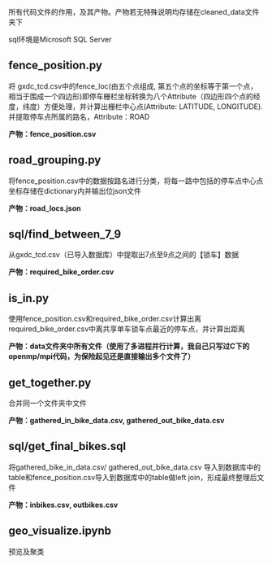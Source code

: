 所有代码文件的作用，及其产物。产物若无特殊说明均存储在cleaned_data文件夹下

sql环境是Microsoft SQL Server

## fence_position.py

将 gxdc_tcd.csv中的fence_loc(由五个点组成, 第五个点的坐标等于第一个点，相当于围成一个四边形)即停车栅栏坐标转换为八个Attribute（四边形四个点的经度，纬度）方便处理，并计算出栅栏中心点(Attribute: LATITUDE, LONGITUDE).并提取停车点所属的路名，Attribute：ROAD

**产物：fence_position.csv**

## road_grouping.py

将fence_position.csv中的数据按路名进行分类，将每一路中包括的停车点中心点坐标存储在dictionary内并输出位json文件

**产物：road_locs.json**

## sql/find_between_7_9

从gxdc_tcd.csv（已导入数据库）中提取出7点至9点之间的【锁车】数据

**产物：required_bike_order.csv**

## is_in.py

使用fence_position.csv和required_bike_order.csv计算出离required_bike_order.csv中离共享单车锁车点最近的停车点，并计算出距离

**产物：data文件夹中所有文件（使用了多进程并行计算，我自己只写过C下的openmp/mpi代码，为保险起见还是直接输出多个文件了）**

## get_together.py

合并同一个文件夹中文件

**产物：gathered_in_bike_data.csv, gathered_out_bike_data.csv**

## sql/get_final_bikes.sql

将gathered_bike_in_data.csv/ gathered_out_bike_data.csv 导入到数据库中的table和fence_position.csv导入到数据库中的table做left join，形成最终整理后文件

**产物：inbikes.csv, outbikes.csv**

## geo_visualize.ipynb

预览及聚类